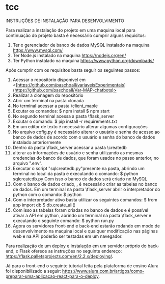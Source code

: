 # tcc

INSTRUÇÕES DE INSTALAÇÃO PARA DESENVOLVIMENTO

Para realizar a instalação do projeto em uma maquina local para continuação do projeto
basta é necessário cumprir alguns requisitos:

1. Ter o gerenciador de banco de dados MySQL instalado na maquina <https://www.mysql.com/>
2. Ter Node.js instalado na maquina <https://nodejs.org/en/>
3. Ter Python instalado na maquina <https://www.python.org/downloads/>


Após cumprir com os requisitos basta seguir os seguintes passos:

1. Acessar o repositório disponível em <[https://github.com/paschoall/variaveisExperimentais](https://github.com/paschoall/Var-MAP-chatbots)>
2. Realizar a clonagem do repositório
3. Abrir um terminal na pasta clonada
4. No terminal acessar a pasta \client_maple
5. Excutar os comandos:
$ npm install
$ npm start
6. No segundo terminal acessa a pasta \flask_server
7. Excutar o comando:
$ pip install -r requirements.txt
8. Em um editor de texto é necessário alterar algumas configurações
9. No arquivo cofig.py é necessário alterar o usuário e senha de acesso ao banco de dados de
acordo com o usuário e senha do banco de dados instalado anteriormente
10. Dentro da pasta \flask_server acessar a pasta \createdb
11. alterar as informações de usuário e senha utilizando as mesmas credencias do banco de
dados, que foram usados no passo anterior, no arquivo ".env".
12. Executar o script "sqlcreatedb.py"presente na pasta, abrindo um terminal no local da pasta
e executando o comando:
$ python sqlcreatedb.py
Com isso o banco de dados será criado no MySQL
13. Com o banco de dados criado, , é necessário criar as tabelas no banco de dados. Em um
terminal na pasta \flask_server abrir o interpretador do python com o comando:
$ python
14. Com o interpretador ativo basta utilizar os seguintes comandos:
$ from app import db
$ db.create_all()
15. Com isso as tabelas foram criadas no banco de dados e é possível ativar a API em python,
abrindo um terminal na pasta \flask_server e executando o seguinte comando:
$ python run.py
16. Agora os servidores front-end e back-end estarão rodando em modo de desenvolvimento
na maquina local e qualquer modificação nas páginas web e na API poderão ser testadas
em um navegador.

Para realização de um deploy e instalação em um servidor próprio do back-end, o Flask oferece as instruções no seguinte endereço:
<https://flask.palletsprojects.com/en/2.2.x/deploying/>.

Já para o front-end o seguinte tutorial feita pela plataforma de ensino Alura foi disponibilizado a seguir:
<https://www.alura.com.br/artigos/como-preparar-uma-aplicacao-react-para-o-deploy>.
